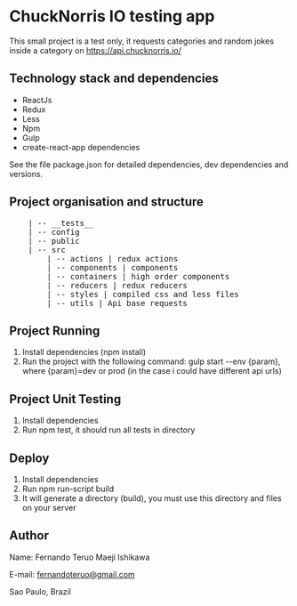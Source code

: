 # ChuckNorris IO testing app
This small project is a test only, it requests categories and random jokes inside a category on https://api.chucknorris.io/

## Technology stack and dependencies
- ReactJs
- Redux
- Less
- Npm
- Gulp
- create-react-app dependencies

See the file package.json for detailed dependencies, dev dependencies and versions.

## Project organisation and structure
<pre>
    | -- __tests__
    | -- config
    | -- public
    | -- src
        | -- actions | redux actions
        | -- components | components
        | -- containers | high order components
        | -- reducers | redux reducers
        | -- styles | compiled css and less files
        | -- utils | Api base requests
</pre>

## Project Running
1. Install dependencies (npm install)
2. Run the project with the following command: gulp start --env {param}, where {param}=dev or prod (in the case i could have different api urls)

## Project Unit Testing
1. Install dependencies
2. Run npm test, it should run all tests in directory

## Deploy
1. Install dependencies
2. Run npm run-script build
3. It will generate a directory (build), you must use this directory and files on your server

## Author
Name: Fernando Teruo Maeji Ishikawa

E-mail: fernandoteruo@gmail.com

Sao Paulo, Brazil
